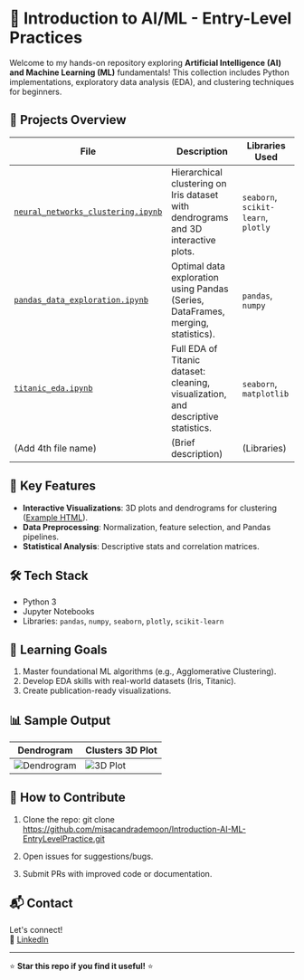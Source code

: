 # 🧠 Introduction to AI/ML - Entry-Level Practices

Welcome to my hands-on repository exploring **Artificial Intelligence (AI) and Machine Learning (ML)** fundamentals! This collection includes Python implementations, exploratory data analysis (EDA), and clustering techniques for beginners.

## 📂 **Projects Overview**
| File | Description | Libraries Used |
|------|------------|----------------|
| [`neural_networks_clustering.ipynb`](https://github.com/misacandrademoon/Introduction-AI-ML-EntryLevelPractice/blob/main/neural_networks_clustering.ipynb) | Hierarchical clustering on Iris dataset with dendrograms and 3D interactive plots. | `seaborn`, `scikit-learn`, `plotly` |
| [`pandas_data_exploration.ipynb`](https://github.com/misacandrademoon/Introduction-AI-ML-EntryLevelPractice/blob/main/pandas_data_exploration.ipynb) | Optimal data exploration using Pandas (Series, DataFrames, merging, statistics). | `pandas`, `numpy` |
| [`titanic_eda.ipynb`](https://github.com/misacandrademoon/Introduction-AI-ML-EntryLevelPractice/blob/main/titanic_eda.ipynb) | Full EDA of Titanic dataset: cleaning, visualization, and descriptive statistics. | `seaborn`, `matplotlib` |
| (Add 4th file name) | (Brief description) | (Libraries) |

## 🌟 **Key Features**
- **Interactive Visualizations**: 3D plots and dendrograms for clustering ([Example HTML](clusters_3d_interactivo.html)).
- **Data Preprocessing**: Normalization, feature selection, and Pandas pipelines.
- **Statistical Analysis**: Descriptive stats and correlation matrices.

## 🛠 **Tech Stack**
- Python 3
- Jupyter Notebooks
- Libraries: `pandas`, `numpy`, `seaborn`, `plotly`, `scikit-learn`

## 🎯 **Learning Goals**
1. Master foundational ML algorithms (e.g., Agglomerative Clustering).
2. Develop EDA skills with real-world datasets (Iris, Titanic).
3. Create publication-ready visualizations.

## 📊 **Sample Output**
| Dendrogram | Clusters 3D Plot |
|------------|------------------|
| ![Dendrogram](https://via.placeholder.com/300x200?text=Dendrogram) | ![3D Plot](https://via.placeholder.com/300x200?text=3D+Cluster+Plot) |

## 🤝 **How to Contribute**
1. Clone the repo: 
git clone https://github.com/misacandrademoon/Introduction-AI-ML-EntryLevelPractice.git

2. Open issues for suggestions/bugs.
3. Submit PRs with improved code or documentation.

## 📬 **Contact**
Let's connect!  
🔗 [LinkedIn](https://www.linkedin.com/in/misac-andrade-luna-908036265/)  
  

---
⭐ **Star this repo if you find it useful!** ⭐
